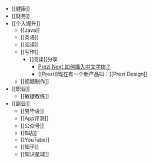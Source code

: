 - [[健康]]
- [[财务]]
- [[个人提升]]
    - [[Java]]
    - [[英语]]
    - [[阅读]]
    - [[写作]]
        - [[阅读]]分享
            - [Prezi Next 如何插入中文字体？](https://zhuanlan.zhihu.com/p/117280703)
            - [[Prezi]]现在有一个新产品叫：[[Prezi Design]]
    - [[视频制作]]
- [[职业]]
    - [[敏捷教练]]
- [[副业]]
    - [[易毕设]]
    - [[App评测]]
    - [[公众号]]
    - [[B站]]
    - [[YouTube]]
    - [[知乎]]
    - [[知识星球]]
